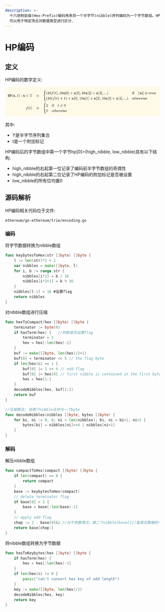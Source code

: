 ```yaml
---
description: >-
  十六进制前缀(Hex-Prefix)编码用来将一个半字节(nibble)序列编码为一个字节数组。HP编码支持一个附加标记(flag),
  可以用于特定场合对数据类型进行区分.
---
```


# HP编码

## 定义

HP编码的数学定义:

![](../.gitbook/assets/selection_006.png)

其中:

* Y是半字节序列集合
* t是一个附加标记

HP编码后的字节数组中第一个字节hp\[0\]=\(high\_nibble, low\_nibble\)具有以下结构:

* high\_nibble的右起第一位记录了编码前半字节数组的奇偶性
* high\_nibble的右起第二位记录了HP编码的附加标记是否被设置
* low\_nibble的所有位均置0

## 源码解析

HP编码相关代码位于文件:

```text
ethereum/go-ethereum/trie/encoding.go
```

### 编码

将字节数据转换为nibble数组

```go
func keybytesToHex(str []byte) []byte {
	l := len(str)*2 + 1
	var nibbles = make([]byte, l)
	for i, b := range str {
		nibbles[i*2] = b / 16
		nibbles[i*2+1] = b % 16
	}
	nibbles[l-1] = 16 #设置flag
	return nibbles
}
```

对nibble数组进行压缩

```go
func hexToCompact(hex []byte) []byte {
	terminator := byte(0)
	if hasTerm(hex) {   //判断是否设置flag
		terminator = 1
		hex = hex[:len(hex)-1]
	}
	buf := make([]byte, len(hex)/2+1)
	buf[0] = terminator << 5 // the flag byte
	if len(hex)&1 == 1 {
		buf[0] |= 1 << 4 // odd flag
		buf[0] |= hex[0] // first nibble is contained in the first byte
		hex = hex[1:]
	}
	decodeNibbles(hex, buf[1:])
	return buf
}
```

```go
//压缩算法: 将两个nibble合并为一个byte
func decodeNibbles(nibbles []byte, bytes []byte) {
	for bi, ni := 0, 0; ni < len(nibbles); bi, ni = bi+1, ni+2 {
		bytes[bi] = nibbles[ni]<<4 | nibbles[ni+1]
	}
}
```

### 解码

解压nibble数组

```go
func compactToHex(compact []byte) []byte {
	if len(compact) == 0 {
		return compact
	}
	base := keybytesToHex(compact)
	// delete terminator flag
	if base[0] < 2 {
		base = base[:len(base)-1]
	}
	// apply odd flag
	chop := 2 - base[0]&1 //对于奇数情况，第二个nibble(base[1])是真实数据的一部分
	return base[chop:]
}
```

将nibble数组转换为字节数据

```go
func hexToKeybytes(hex []byte) []byte {
	if hasTerm(hex) {
		hex = hex[:len(hex)-1]
	}
	if len(hex)&1 != 0 {
		panic("can't convert hex key of odd length")
	}
	key := make([]byte, len(hex)/2)
	decodeNibbles(hex, key)
	return key
}
```

